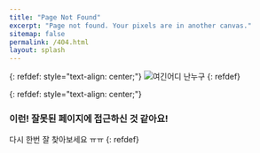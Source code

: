 ```yaml
---
title: "Page Not Found"
excerpt: "Page not found. Your pixels are in another canvas."
sitemap: false
permalink: /404.html
layout: splash
---
```


{: refdef: style="text-align: center;"}
![여긴어디 난누구](/Users/wasang/sangh518/assets/images/posts/bookmark/404.png)
{: refdef}

{: refdef: style="text-align: center;"}
### 이런! 잘못된 페이지에 접근하신 것 같아요!

다시 한번 잘 찾아보세요 ㅠㅠ
{: refdef}

<script type="text/javascript">
  var GOOG_FIXURL_LANG = 'en';
  var GOOG_FIXURL_SITE = '{{ site.url }}'
</script>
<script type="text/javascript"
  src="//linkhelp.clients.google.com/tbproxy/lh/wm/fixurl.js">
</script>
